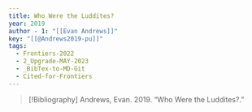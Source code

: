 ```yaml
---
title: Who Were the Luddites?
year: 2019
author - 1: "[[Evan Andrews]]"
key: "[[@Andrews2019-pu]]"
tags:
  - Frontiers-2022
  - 2_Upgrade-MAY-2023
  - _BibTex-to-MD-Git
  - Cited-for-Frontiers
---
```


> [!Bibliography]
> Andrews, Evan. 2019. “Who Were the Luddites?.”